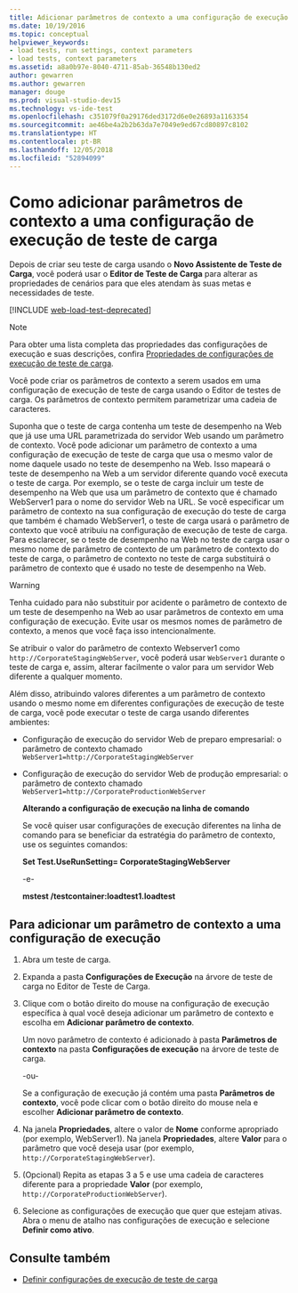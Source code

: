 ```yaml
---
title: Adicionar parâmetros de contexto a uma configuração de execução de teste de carga no Visual Studio
ms.date: 10/19/2016
ms.topic: conceptual
helpviewer_keywords:
- load tests, run settings, context parameters
- load tests, context parameters
ms.assetid: a8a0b97e-8040-4711-85ab-36548b130ed2
author: gewarren
ms.author: gewarren
manager: douge
ms.prod: visual-studio-dev15
ms.technology: vs-ide-test
ms.openlocfilehash: c351079f0a29176ded3172d6e0e26893a1163354
ms.sourcegitcommit: ae46be4a2b2b63da7e7049e9ed67cd80897c8102
ms.translationtype: HT
ms.contentlocale: pt-BR
ms.lasthandoff: 12/05/2018
ms.locfileid: "52894099"
---
```

# <a name="how-to-add-context-parameters-to-a-load-test-run-setting"></a>Como adicionar parâmetros de contexto a uma configuração de execução de teste de carga

Depois de criar seu teste de carga usando o **Novo Assistente de Teste de Carga**, você poderá usar o **Editor de Teste de Carga** para alterar as propriedades de cenários para que eles atendam às suas metas e necessidades de teste.

[!INCLUDE [web-load-test-deprecated](includes/web-load-test-deprecated.md)]

> [!NOTE]
> Para obter uma lista completa das propriedades das configurações de execução e suas descrições, confira [Propriedades de configurações de execução de teste de carga](../test/load-test-run-settings-properties.md).

Você pode criar os parâmetros de contexto a serem usados em uma configuração de execução de teste de carga usando o Editor de testes de carga. Os parâmetros de contexto permitem parametrizar uma cadeia de caracteres.

Suponha que o teste de carga contenha um teste de desempenho na Web que já use uma URL parametrizada do servidor Web usando um parâmetro de contexto. Você pode adicionar um parâmetro de contexto a uma configuração de execução de teste de carga que usa o mesmo valor de nome daquele usado no teste de desempenho na Web. Isso mapeará o teste de desempenho na Web a um servidor diferente quando você executa o teste de carga. Por exemplo, se o teste de carga incluir um teste de desempenho na Web que usa um parâmetro de contexto que é chamado WebServer1 para o nome do servidor Web na URL. Se você especificar um parâmetro de contexto na sua configuração de execução do teste de carga que também é chamado WebServer1, o teste de carga usará o parâmetro de contexto que você atribuiu na configuração de execução de teste de carga. Para esclarecer, se o teste de desempenho na Web no teste de carga usar o mesmo nome de parâmetro de contexto de um parâmetro de contexto do teste de carga, o parâmetro de contexto no teste de carga substituirá o parâmetro de contexto que é usado no teste de desempenho na Web.

> [!WARNING]
> Tenha cuidado para não substituir por acidente o parâmetro de contexto de um teste de desempenho na Web ao usar parâmetros de contexto em uma configuração de execução. Evite usar os mesmos nomes de parâmetro de contexto, a menos que você faça isso intencionalmente.

Se atribuir o valor do parâmetro de contexto Webserver1 como `http://CorporateStagingWebServer`, você poderá usar `WebServer1` durante o teste de carga e, assim, alterar facilmente o valor para um servidor Web diferente a qualquer momento.

Além disso, atribuindo valores diferentes a um parâmetro de contexto usando o mesmo nome em diferentes configurações de execução de teste de carga, você pode executar o teste de carga usando diferentes ambientes:

- Configuração de execução do servidor Web de preparo empresarial: o parâmetro de contexto chamado `WebServer1=http://CorporateStagingWebServer`

- Configuração de execução do servidor Web de produção empresarial: o parâmetro de contexto chamado `WebServer1=http://CorporateProductionWebServer`

  **Alterando a configuração de execução na linha de comando**

  Se você quiser usar configurações de execução diferentes na linha de comando para se beneficiar da estratégia do parâmetro de contexto, use os seguintes comandos:

  **Set Test.UseRunSetting= CorporateStagingWebServer**

  -e-

  **mstest /testcontainer:loadtest1.loadtest**

## <a name="to-add-a-context-parameter-to-a-run-setting"></a>Para adicionar um parâmetro de contexto a uma configuração de execução

1.  Abra um teste de carga.

2.  Expanda a pasta **Configurações de Execução** na árvore de teste de carga no Editor de Teste de Carga.

3.  Clique com o botão direito do mouse na configuração de execução específica à qual você deseja adicionar um parâmetro de contexto e escolha em **Adicionar parâmetro de contexto**.

     Um novo parâmetro de contexto é adicionado à pasta **Parâmetros de contexto** na pasta **Configurações de execução** na árvore de teste de carga.

     -ou-

     Se a configuração de execução já contém uma pasta **Parâmetros de contexto**, você pode clicar com o botão direito do mouse nela e escolher **Adicionar parâmetro de contexto**.

4.  Na janela **Propriedades**, altere o valor de **Nome** conforme apropriado (por exemplo, WebServer1). Na janela **Propriedades**, altere **Valor** para o parâmetro que você deseja usar (por exemplo, `http://CorporateStagingWebServer`).

5.  (Opcional) Repita as etapas 3 a 5 e use uma cadeia de caracteres diferente para a propriedade **Valor** (por exemplo, `http://CorporateProductionWebServer`).

6.  Selecione as configurações de execução que quer que estejam ativas. Abra o menu de atalho nas configurações de execução e selecione **Definir como ativo**.

## <a name="see-also"></a>Consulte também

- [Definir configurações de execução de teste de carga](../test/configure-load-test-run-settings.md)